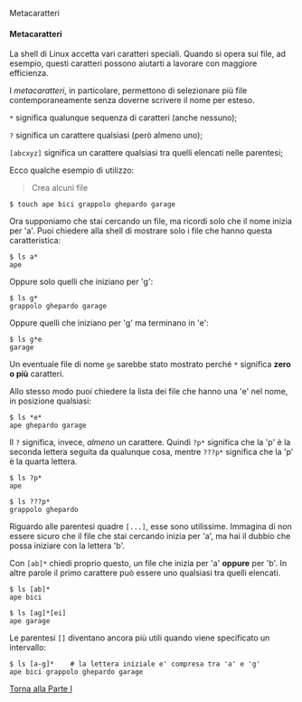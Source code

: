 Metacaratteri


#### Metacaratteri

La shell di Linux accetta vari caratteri speciali.
Quando si opera sui file, ad esempio, questi caratteri possono aiutarti
a lavorare con maggiore efficienza.

I *metacaratteri*, in particolare, permettono di selezionare più file
contemporaneamente senza doverne scrivere il nome per esteso.

`*` significa qualunque sequenza di caratteri (anche nessuno);

`?` significa un carattere qualsiasi (però almeno uno);

`[abcxyz]` significa un carattere qualsiasi tra quelli elencati nelle parentesi;

Ecco qualche esempio di utilizzo:

> Crea alcuni file

```
$ touch ape bici grappolo ghepardo garage
```

Ora supponiamo che stai cercando un file, ma ricordi solo che il nome inizia per 'a'.
Puoi chiedere alla shell di mostrare solo i file che hanno questa caratteristica:

```
$ ls a*
ape
```

Oppure solo quelli che iniziano per 'g':

```
$ ls g*
grappolo ghepardo garage
```

Oppure quelli che iniziano per 'g' ma terminano in 'e':

```
$ ls g*e
garage
```

Un eventuale file di nome `ge` sarebbe stato mostrato perché `*` significa
**zero o più** caratteri.

Allo stesso modo puoi chiedere la lista dei file che hanno una 'e' nel nome, in
posizione qualsiasi:

```
$ ls *e*
ape ghepardo garage
```

Il `?` significa, invece, *almeno* un carattere.
Quindi `?p*` significa che la 'p' è la seconda lettera seguita da qualunque cosa,
mentre `???p*` significa che la 'p' è la quarta lettera.

```
$ ls ?p*
ape

$ ls ???p*
grappolo ghepardo
```

Riguardo alle parentesi quadre `[...]`, esse sono utilissime.
Immagina di non essere sicuro che il file che stai cercando inizia per 'a',
ma hai il dubbio che possa iniziare con la lettera 'b'.

Con `[ab]*` chiedi proprio questo, un file che inizia per 'a' **oppure** per 'b'.
In altre parole il primo carattere può essere uno qualsiasi tra quelli elencati.

```
$ ls [ab]*
ape bici

$ ls [ag]*[ei]
ape garage
```

Le parentesi `[]` diventano ancora più utili quando viene specificato un intervallo:

```
$ ls [a-g]*    # la lettera iniziale e' compresa tra 'a' e 'g'
ape bici grappolo ghepardo garage
```

<a href="/activities/1">Torna alla Parte I</a>
